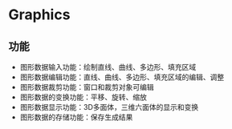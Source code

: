 # Graphics
## 功能
* 图形数据输入功能：绘制直线、曲线、多边形、填充区域     
* 图形数据编辑功能：直线、曲线、多边形、填充区域的编辑、调整     
* 图形数据裁剪功能：窗口和裁剪对象可编辑                      
* 图形数据的变换功能：平移、旋转、缩放
* 图形数据显示功能：3D多面体，三维六面体的显示和变换
* 图形数据的存储功能：保存生成结果           
